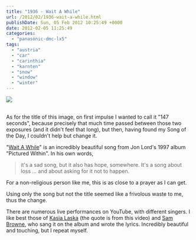 ```yaml
---
title: "1936 - Wait A While"
url: /2012/02/1936-wait-a-while.html
publishDate: Sun, 05 Feb 2012 10:25:49 +0000
date: 2012-02-05 11:25:49
categories: 
  - "panasonic-dmc-lx5"
tags: 
  - "austria"
  - "car"
  - "carinthia"
  - "karnten"
  - "snow"
  - "window"
  - "winter"
---
```

<div class="container">
<div class="center"><a target="_blank" href="https://d25zfm9zpd7gm5.cloudfront.net/1200x1200/2012/20120204_153115_ps.jpg"><img src="https://d25zfm9zpd7gm5.cloudfront.net/0600x0600/2012/20120204_153115_ps.jpg" /></a></div>
</div>
<br />

As for the title of this image, on first impulse I wanted to call it "147 seconds", because precisely that much time passed between those two exposures (and it didn't feel that long), but then, having found my Song of the Day, I couldn't help but change it. 

"<a href="http://www.lyricsmode.com/lyrics/d/deep_purple/wait_a_while.html" target="_blank">Wait A While</a>" is an incredibly beautiful song from Jon Lord's 1997 album "Pictured Within". In his own words, <blockquote>it's a sad song, but it also has hope, somewhere. It's a song about loss ... and about asking for it not to happen.</blockquote>For a non-religious person like me, this is as close to a prayer as I can get.

 Using only the song but not the title seemed like a frivolous waste to me, thus the change. 

There are numerous live performances on YouTube, with different singers. I like best those of <a href="http://www.youtube.com/watch?v=uJyPv-0iKa0" target="_blank">Kasia Laska</a> (the quote is from this video) and <a href="http://www.youtube.com/watch?v=A9c3vWosL1Y" target="_blank">Sam Browne</a>, who sang it on the album and wrote the lyrics. Incredibly beautiful and touching, but I repeat myself.
